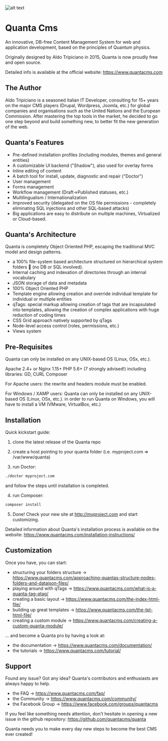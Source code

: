 ![alt text](https://www.quantacms.com/assets/img/q_cms.png)
# Quanta Cms #
An innovative, DB-free Content Management System for web and application development, based on the principles of Quantum physics.

Originally designed by Aldo Tripiciano in 2015, Quanta is now proudly free and open source.

Detailed info is available at the official website: https://www.quantacms.com

The Author
----------------------------------
Aldo Tripiciano is a seasoned italian IT Developer, consulting for 15+ years on the major CMS players (Drupal, Wordpress, Joomla, etc.) for global companies and organisations such as the United Nations and the European Commission. 
After mastering the top tools in the market, he decided to go one step beyond and build something new, to better fit the new generation of the web. 


Quanta's Features
----------------------------------

- Pre-defined installation profiles (including modules, themes and general entities)
- A customizable UI backend ("Shadow"), also used for overlay forms
- Inline editing of content
- A batch tool for install, update, diagnostic and repair ("Doctor")
- User management
- Forms management
- Workflow management (Draft->Published statuses, etc.)
- Multilingualism / Internationalization 
- Improved security (delegated on the OS file permissions - completely eliminating SQL injections and other SQL-based attacks)
- Big applications are easy to distribute on multiple machines, Virtualized or Cloud-based.


Quanta's Architecture
----------------------------------
Quanta is completely Object Oriented PHP, escaping the traditional MVC model and design patterns. 

* a 100% file-system based architecture structured on  hierarchical system folders 📁 (no DB or SQL involved). 
* Internal caching and indexation of directories through an internal vocabulary
* JSON storage of data and metadata
* 100% Object Oriented PHP
* Template engine allowing creation and override individual template for individual or multiple entities
* qTags: special markup allowing creation of tags that are incapsulated into templates, allowing the creation of complex applications with huge reduction of coding times
* CSS Grid approach natively supported by qTags
* Node-level access control (roles, permissions, etc.)
* Views system


Pre-Requisites
----------------------------------
Quanta can only be installed on any UNIX-based OS (Linux, OSx, etc.). 

Apache 2.4+ or Nginx 1.15+
PHP 5.6+ (7 strongly advised!) including libraries: GD, CURL
Composer

For Apache users:
the rewrite and headers module must be enabled.

For Windows / XAMP users:
Quanta can only be installed on any UNIX-based OS (Linux, OSx, etc.). 
in order to run Quanta on Windows, you will have to install a VM (VMware, VirtualBox, etc.) 


Installation
-----------------
Quick kickstart guide:

1. clone the latest release of the Quanta repo

2. create a host pointing to your quanta folder (i.e. myproject.com => /var/www/quanta)

3. run Doctor: 
```bash
./doctor myproject.com
```
and follow the steps until installation is completed.

4. run Composer:
```bash
composer install
```

5. Done! Check your new site at http://myproject.com and start customizing. 

Detailed information about Quanta's installation process is available on the website: https://www.quantacms.com/installation-instructions/


Customization
-----------------
Once you have, you can start: 
* structuring your folders structure -> https://www.quantacms.com/approaching-quantas-structure-nodes-folders-and-datajson-files/
* playing around with qTags -> https://www.quantacms.com/what-is-a-quanta-tag-qtag/
* creating a basic layout -> https://www.quantacms.com/the-index-html-file/ 
* building up great templates -> https://www.quantacms.com/the-tpl-html-file/
* creating a custom module -> https://www.quantacms.com/creating-a-custom-quanta-module/

... and become a Quanta pro by having a look at:
* the documentation -> https://www.quantacms.com/documentation/
* the tutorials  -> https://www.quantacms.com/tutorial/

Support
-----------------
Found any issue? Got any idea? 
Quanta's contributors and enthusiasts are always happy to help.

* the FAQ -> https://www.quantacms.com/faq/
* the Community -> https://www.quantacms.com/community/
* the Facebook Group -> https://www.facebook.com/groups/quantacms

If you feel like something needs attention, don't hesitate in opening a new issue in the github repository:
https://github.com/quantacms/quanta

Quanta needs you to make every day new steps to become the best CMS ever created!
